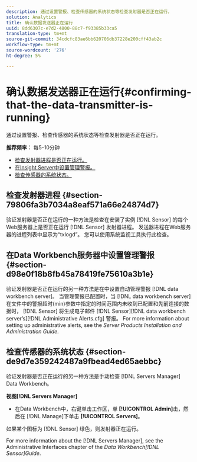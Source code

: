 ```yaml
---
description: 通过设置警报、检查传感器的系统状态等检查发射器是否正在运行。
solution: Analytics
title: 确认数据发送器正在运行
uuid: 8dd6307c-e7d2-4800-88c7-f93385b33ca5
translation-type: tm+mt
source-git-commit: 34cdcfc83ae6bb620706db37228e200cff43ab2c
workflow-type: tm+mt
source-wordcount: '276'
ht-degree: 5%

---
```



# 确认数据发送器正在运行{#confirming-that-the-data-transmitter-is-running}

通过设置警报、检查传感器的系统状态等检查发射器是否正在运行。

**推荐频率：** 每5-10分钟

* [检查发射器进程是否正在运行。](../../../home/c-snsr-ovrvw/admin-sensor/c-data-trmtr-rng.md#section-79806fa3b7034a8eaf571a66e24874d7)
* [在Insight Server中设置管理警报。](../../../home/c-snsr-ovrvw/admin-sensor/c-data-trmtr-rng.md#section-d98e0f18b8fb45a78419fe75610a3b1e)
* [检查传感器的系统状态。](../../../home/c-snsr-ovrvw/admin-sensor/c-data-trmtr-rng.md#section-de9d7e359242487a9fbead4ed65aebbc)

## 检查发射器进程 {#section-79806fa3b7034a8eaf571a66e24874d7}

验证发射器是否正在运行的一种方法是检查在安装了实例 [!DNL Sensor] 的每个Web服务器上是否正在运行 [!DNL Sensor] 发射器进程。 发送器进程在Web服务器的进程列表中显示为“txlogd”。 您可以使用系统监视工具执行此检查。

## 在Data Workbench服务器中设置管理警报 {#section-d98e0f18b8fb45a78419fe75610a3b1e}

验证发射器是否正在运行的另一种方法是在中设置自动管理警报 [!DNL data workbench server]。 当管理警报已配置时，当 [!DNL data workbench server] 在文件中的警报超时(min)参数中指定的时间范围内未收到已配置和先前连接的数据时， [!DNL Sensor] 将生成电子邮件 [!DNL Sensor][!DNL data workbench server’s][!DNL Administrative Alerts.cfg] 警报。 For more information about setting up administrative alerts, see the *Server Products Installation and Administration Guide*.

## 检查传感器的系统状态 {#section-de9d7e359242487a9fbead4ed65aebbc}

验证发射器是否正在运行的另一种方法是手动检查 [!DNL Servers Manager] Data Workbench。

**视图[!DNL Servers Manager]**

* 在Data Workbench中，右键单击工作区，单 **[!UICONTROL Admin]**&#x200B;击，然后在 [!DNL Manage]下单击 **[!UICONTROL Servers]**。

如果某个图标为 [!DNL Sensor] 绿色，则发射器正在运行。

For more information about the [!DNL Servers Manager], see the Administrative Interfaces chapter of the *Data Workbench[!DNL Sensor]Guide*.
